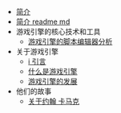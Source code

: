 - [简介](./README.md)
- [简介    readme md](./index.md)
- 游戏引擎的核心技术和工具
  - [游戏引擎的脚本编辑器分析](游戏引擎的核心技术和工具/脚本编辑系统.md)
- 关于游戏引擎
  - [i  引言](关于游戏引擎/目录.md)
  - [什么是游戏引擎](关于游戏引擎/1、什么是游戏引擎.md)
  - [游戏引擎的发展](关于游戏引擎/2、游戏引擎的发展.md)
- 他们的故事
  - [关于约翰 卡马克](他们的故事/1、关于约翰·卡马克.md)
